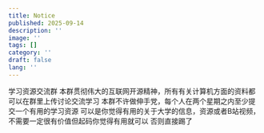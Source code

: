 ```yaml
---
title: Notice
published: 2025-09-14
description: ''
image: ''
tags: []
category: ''
draft: false 
lang: ''
---
```

学习资源交流群
本群贯彻伟大的互联网开源精神，所有有关计算机方面的资料都可以在群里上传讨论交流学习
本群不许做伸手党，每个人在两个星期之内至少提交一个有用的学习资源
可以是你觉得有用的关于大学的信息，资源或者B站视频，不需要一定很有价值但起码你觉得有用就可以
否则直接踢了